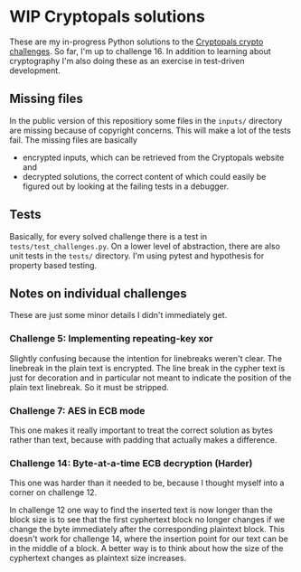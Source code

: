 # WIP Cryptopals solutions
These are my in-progress Python solutions to the 
[Cryptopals crypto challenges](https://cryptopals.com/). 
So far, I'm up to challenge 16. In addition to learning about cryptography I'm
also doing these as an exercise in test-driven development.

## Missing files
In the public version of this repositiory some files in the `inputs/` directory
are missing because of copyright concerns. This will make a lot of the tests fail.
The missing files are basically 
* encrypted inputs, which can be retrieved from
the Cryptopals website and 
* decrypted solutions, the correct content of which could easily
be figured out by looking at the failing tests in a debugger.

## Tests
Basically, for every solved challenge there is a test in 
`tests/test_challenges.py`. On a lower level of abstraction, there are also unit
tests in the `tests/` directory. I'm using pytest and hypothesis for
property based testing.

## Notes on individual challenges
These are just some minor details I didn't immediately get.

### Challenge 5: Implementing repeating-key xor
Slightly confusing because the intention for linebreaks weren't clear.
The linebreak in the plain text is encrypted. The line break in the 
cypher text is just for decoration and in particular not meant to
indicate the position of the plain text linebreak.
So it must be stripped.

### Challenge 7: AES in ECB mode
This one makes it really important to treat the correct solution as bytes 
rather than text, because with padding that actually makes a difference.

### Challenge 14: Byte-at-a-time ECB decryption (Harder)
This one was harder than it needed to be, because I thought myself into a
corner on challenge 12.

In challenge 12 one way to find the inserted text is now longer than the block
size is to see that the first cyphertext block no longer changes if we change
the byte immediately after the corresponding plaintext block. This doesn't work
for challenge 14, where the insertion point for our text can be in the middle
of a block. A better way is to think about how the size of the cyphertext
changes as plaintext size increases.
